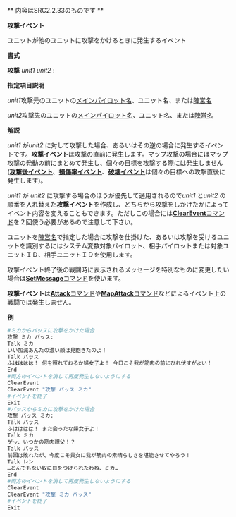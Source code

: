 ** 内容はSRC2.2.33のものです **

**攻撃イベント**

ユニットが他のユニットに攻撃をかけるときに発生するイベント

**書式**

**攻撃** *unit1* *unit2* :

**指定項目説明**

*unit1*攻撃元のユニットの[メインパイロット名](メインパイロット名.md)、ユニット名、または[陣営名](陣営名.md)

*unit2*攻撃先のユニットの[メインパイロット名](メインパイロット名.md)、ユニット名、または[陣営名](陣営名.md)

**解説**

*unit1* が*unit2* に対して攻撃した場合、あるいはその逆の場合に発生するイベントです。**攻撃イベント**は攻撃の直前に発生します。マップ攻撃の場合にはマップ攻撃の発動の前にまとめて発生し、個々の目標を攻撃する際には発生しません([**攻撃後イベント**](攻撃後イベント.md)、[**損傷率イベント**](損傷率イベント.md)、[**破壊イベント**](破壊イベント.md)は個々の目標への攻撃直後に発生します)。

*unit1* が *unit2* に攻撃する場合のほうが優先して適用されるので*unit1* と*unit2* の順番を入れ替えた**攻撃イベント**を作成し、どちらから攻撃をしかけたかによってイベント内容を変えることもできます。ただしこの場合には[**ClearEvent**コマンド](ClearEventコマンド.md)を２回使う必要があるので注意して下さい。

ユニットを[陣営名](陣営名.md)で指定した場合に攻撃を仕掛けた、あるいは攻撃を受けるユニットを識別するにはシステム変数対象パイロット、相手パイロットまたは対象ユニットＩＤ、相手ユニットＩＤを使用します。

攻撃イベント終了後の戦闘時に表示されるメッセージを特別なものに変更したい場合は[**SetMessage**コマンド](SetMessageコマンド.md)を使います。

**攻撃イベント**は[**Attack**コマンド](Attackコマンド.md)や[**MapAttack**コマンド](MapAttackコマンド.md)などによるイベント上の戦闘では発生しません。

**例**
```sh
#ミカからバッスに攻撃をかけた場合
攻撃 ミカ バッス:
Talk ミカ
いい加減あんたの濃い顔は見飽きたのよ！
Talk バッス
ふはははは！ 何を照れておるか婦女子よ！ 今日こそ我が筋肉の前にひれ伏すがよい！
End
#両方のイベントを消して再度発生しないようにする
ClearEvent
ClearEvent "攻撃 バッス ミカ"
#イベントを終了
Exit
#バッスからミカに攻撃をかけた場合
攻撃 バッス ミカ:
Talk バッス
ふはははは！ また会ったな婦女子よ！
Talk ミカ
ゲッ、いつかの筋肉親父！？
Talk バッス
前回は敗れたが、今度こそ貴女に我が筋肉の素晴らしさを堪能させてやろう！
Talk レン
…とんでもない奴に目をつけられたわね、ミカ…
End
#両方のイベントを消して再度発生しないようにする
ClearEvent
ClearEvent "攻撃 ミカ バッス"
#イベントを終了
Exit
```

